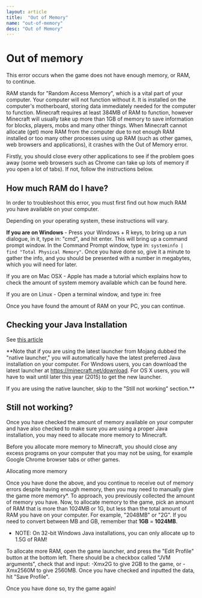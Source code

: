 ```yaml
---
layout: article
title:  "Out of Memory"
name: "out-of-memory"
desc: "Out of Memory"
---
```

# Out of memory
This error occurs when the game does not have enough memory, or RAM, to continue.

RAM stands for "Random Access Memory", which is a vital part of your computer. Your computer will not function without it. It is installed on the computer's motherboard, storing data immediately needed for the computer to function. Minecraft requires at least 384MB of RAM to function, however Minecraft will usually take up more than 1GB of memory to save information for blocks, players, mobs and many other things. When Minecraft cannot allocate (get) more RAM from the computer due to not enough RAM installed or too many other processes using up RAM (such as other games, web browsers and applications), it crashes with the Out of Memory error.

Firstly, you should close every other applications to see if the problem goes away (some web browsers such as Chrome can take up lots of memory if you open a lot of tabs). If not, follow the instructions below.

## How much RAM do I have?
In order to troubleshoot this error, you must first find out how much RAM you have available on your computer.

Depending on your operating system, these instructions will vary.

**If you are on Windows** - Press your Windows + R keys, to bring up a run dialogue, in it, type in: "cmd", and hit enter. This will bring up a command prompt window. In the Command Prompt window, type in:  `systeminfo | find "Total Physical Memory"`. Once you have done so, give it a minute to gather the info, and you should be presented with a number in megabytes, which you will need for later.

If you are on Mac OSX - Apple has made a tutorial which explains how to check the amount of system memory available which can be found here.

If you are on Linux - Open a terminal window, and type in: free

Once you have found the amount of RAM on your PC, you can continue.

## Checking your Java Installation
See [this article](https://minecrafthopper.net/help/installing-java/)

**Note that if you are using the latest launcher from Mojang dubbed the "native launcher," you will automatically have the latest preferred Java installation on your computer. For Windows users, you can download the latest launcher at https://minecraft.net/download. For OS X users, you will have to wait until later this year (2015) to get the new launcher.

If you are using the native launcher, skip to the "Still not working" section.** 

## Still not working?
Once you have checked the amount of memory available on your computer and have also checked to make sure you are using a proper Java installation, you may need to allocate more memory to Minecraft.

Before you allocate more memory to Minecraft, you should close any excess programs on your computer that you may not be using, for example Google Chrome browser tabs or other games.

Allocating more memory

Once you have done the above, and you continue to receive out of memory errors despite having enough memory, then you may need to manually give the game more memory*. To approach, you previously collected the amount of memory you have. Now, to allocate memory to the game, pick an amount of RAM that is more than 1024MB or 1G, but less than the total amount of RAM you have on your computer. For example, "2048MB" or "2G".
If you need to convert between MB and GB, remember that **1GB** = **1024MB**.

* NOTE: On 32-bit Windows Java installations, you can only allocate up to 1.5G of RAM! 

To allocate more RAM, open the game launcher, and press the "Edit Profile" button at the bottom left. There should be a checkbox called "JVM arguments", check that and input: -Xmx2G to give 2GB to the game, or -Xmx2560M to give 2560MB. Once you have checked and inputted the data, hit "Save Profile".

Once you have done so, try the game again!
